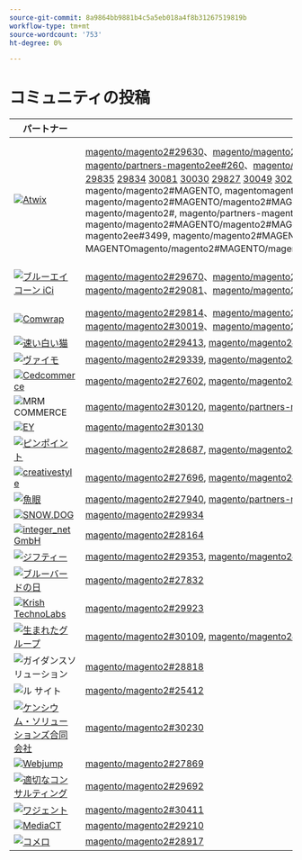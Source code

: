 ```yaml
---
source-git-commit: 8a9864bb9881b4c5a5eb018a4f8b31267519819b
workflow-type: tm+mt
source-wordcount: '753'
ht-degree: 0%

---
```

# コミュニティの投稿

| パートナー | プルリクエスト | 関連する GitHub の問題 |
| ------- | ------- | ------- |
| <a target="_blank" href="https://partners.magento.com/portal/directory/?query=Atwix"><img alt="Atwix" src="https://avatars3.githubusercontent.com/t/2617739?s=400&v=4"></a> | [magento/magento2#29630](https://github.com/magento/magento2/pull/29630)、[magento/magento2#29459](https://github.com/magento/magento2/pull/29459)、[magento/magento2#29703](https://github.com/magento/magento2/pull/29703)、[magento/magento2#29460](https://github.com/magento/magento2/pull/29460)、[magento/magento2#29042](https://github.com/magento/magento2/pull/29042)、[magento/magento2#29482](https://github.com/magento/magento2/pull/29482)、[magento/magento2#28821](https://github.com/magento/magento2/pull/28821)、[magento/partners-magento2ee#260](https://github.com/magento/partners-magento2ee/pull/260)、[magento/magento2#29148](https://github.com/magento/magento2/pull/29148)、[magento/magento2#29634](https://github.com/magento/magento2/pull/29634) [ 29832](https://github.com/magento/magento2/pull/29832) [ 29830](https://github.com/magento/magento2/pull/29830) [ 29829](https://github.com/magento/magento2/pull/29829) [ 29828](https://github.com/magento/magento2/pull/29828) [ 29821](https://github.com/magento/magento2/pull/29821) [ 29820](https://github.com/magento/magento2/pull/29820) [ 29836](https://github.com/magento/magento2/pull/29836) [ 29831](https://github.com/magento/magento2/pull/29831) [ 29822](https://github.com/magento/magento2/pull/29822) [ 28653](https://github.com/magento/magento2/pull/28653) [ 27391](https://github.com/magento/magento2/pull/27391) [ 29833](https://github.com/magento/magento2/pull/29833) [ 29904](https://github.com/magento/magento2/pull/29904) [ ](https://github.com/magento/partners-magento2ee/pull/264) [ ](https://github.com/magento/partners-magento2ee/pull/248) [ ](https://github.com/magento/partners-magento2ee/pull/168) [ 29929](https://github.com/magento/magento2/pull/29929) [ 29962](https://github.com/magento/magento2/pull/29962) [ ](https://github.com/magento/partners-magento2ee/pull/329) [ 29931](https://github.com/magento/magento2/pull/29931) [ ](https://github.com/magento/partners-magento2ee/pull/316) [ 29835](https://github.com/magento/magento2/pull/29835) [ 29834](https://github.com/magento/magento2/pull/29834) [ 30081](https://github.com/magento/magento2/pull/30081) [ 30030](https://github.com/magento/magento2/pull/30030) [ 29827](https://github.com/magento/magento2/pull/29827) [ 30049](https://github.com/magento/magento2/pull/30049) [ 30217](https://github.com/magento/magento2/pull/30217) [ 27939](https://github.com/magento/magento2/pull/27939) [ ](https://github.com/magento/partners-magento2ee/pull/279) [ 30222](https://github.com/magento/magento2/pull/30222) [ ](https://github.com/magento/partners-magento2ee/pull/349) [ 29868](https://github.com/magento/magento2/pull/29868) [ ](https://github.com/magento/partners-magento2ee/pull/346) [ 30079](https://github.com/magento/magento2/pull/30079) [ 30317](https://github.com/magento/magento2/pull/30317) [ 30633](https://github.com/magento/magento2/pull/30633) [ 30619](https://github.com/magento/magento2/pull/30619) [ 30359](https://github.com/magento/magento2/pull/30359) [ 30223](https://github.com/magento/magento2/pull/30223) [ 30630](https://github.com/magento/magento2/pull/30630) [ 29675](https://github.com/magento/magento2/pull/29675) [ 30777](https://github.com/magento/magento2/pull/30777) [ 30528](https://github.com/magento/magento2/pull/30528) [ 30525](https://github.com/magento/magento2/pull/30525) [ 30779](https://github.com/magento/magento2/pull/30779) [ 30529](https://github.com/magento/magento2/pull/30529) [ 30694](https://github.com/magento/magento2/pull/30694) [ ](https://github.com/magento/partners-magento2ee/pull/400) [ ](https://github.com/magento/partners-magento2ee/pull/401)、magento/magento2#MAGENTO, magento/magento2#MAGENTO, magentomagento/magento2#MAGENTO, magento/magento2#MAGENTO/magento2#MAGENTOmagento/magento2#MAGENTO/magento2#MAGENTOmagento/magento2#MAGENTO/magento2#MAGENTOmagento/magento2#MAGENTO/magento2#MAGENTO magento/magento2#, magento/partners-magento2ee#2644, magento/partners-magento2ee#31663, magentomagento/magento2#MAGENTO, magento/magento2#MAGENTO/magento2#MAGENTOmagento/magento2#MAGENTO/magento2#MAGENTO/magento2#MAGENTOmagento/magento2#2, magentomagento/magento2#2799, magento/partners-magento2ee#3499, magento/magento2#MAGENTO, magento/magento2#MAGENTO, magentomagento/magento2#MAGENTO, magentomagento/magento2#MAGENTO, MAGENTOmagento/magento2#MAGENTO/magento2#MAGENTOmagento/magento2#MAGENTOmagento/magento2ee#4000 以上 | [magento/magento2#29649](https://github.com/magento/magento2/issues/29649)、[magento/magento2#29712](https://github.com/magento/magento2/issues/29712)、[magento/magento2#29501](https://github.com/magento/magento2/issues/29501)、[magento/magento2#29145](https://github.com/magento/magento2/issues/29145)、[magento/magento2#29500](https://github.com/magento/magento2/issues/29500)、[magento/magento2#28520](https://github.com/magento/magento2/issues/28520)、[magento/magento2#28558](https://github.com/magento/magento2/issues/28558)、[magento/magento2#29648](https://github.com/magento/magento2/issues/29648)、[magento/magento2#29843](https://github.com/magento/magento2/issues/29843)、[magento/magento2#29845](https://github.com/magento/magento2/issues/29845)、[magento/magento/magento2#29846](https://github.com/magento/magento2/issues/29846) [ 29847](https://github.com/magento/magento2/issues/29847) [ 29824](https://github.com/magento/magento2/issues/29824) [ 29823](https://github.com/magento/magento2/issues/29823) [ 29841](https://github.com/magento/magento2/issues/29841) [ 29844](https://github.com/magento/magento2/issues/29844) [ 29825](https://github.com/magento/magento2/issues/29825) [ 29531](https://github.com/magento/magento2/issues/29531) [ 29601](https://github.com/magento/magento2/issues/29601) [ 29839](https://github.com/magento/magento2/issues/29839) [ 28551](https://github.com/magento/partners-magento2ee/issues/28551) [ 29940](https://github.com/magento/magento2/issues/29940) [ 29982](https://github.com/magento/magento2/issues/29982) [ 29941](https://github.com/magento/magento2/issues/29941) [ 29842](https://github.com/magento/magento2/issues/29842) [ 29838](https://github.com/magento/magento2/issues/29838) [ 30103](https://github.com/magento/magento2/issues/30103) [ 30032](https://github.com/magento/magento2/issues/30032) [ 29848](https://github.com/magento/magento2/issues/29848) [ 30058](https://github.com/magento/magento2/issues/30058) [ 30031](https://github.com/magento/magento2/issues/30031) [ 30061](https://github.com/magento/magento2/issues/30061) [ 30561](https://github.com/magento/magento2/issues/30561) [ 30469](https://github.com/magento/magento2/issues/30469) [ 30468](https://github.com/magento/magento2/issues/30468) [ 30372](https://github.com/magento/magento2/issues/30372) [ 30683](https://github.com/magento/magento2/issues/30683) [ 30624](https://github.com/magento/magento2/issues/30624) [ 29168](https://github.com/magento/magento2/issues/29168) [ 30783](https://github.com/magento/magento2/issues/30783) [ 30916](https://github.com/magento/magento2/issues/30916) [ 30917](https://github.com/magento/magento2/issues/30917) [ 30782](https://github.com/magento/magento2/issues/30782) [ 30926](https://github.com/magento/magento2/issues/30926) [ 30625](https://github.com/magento/magento2/issues/30625) [ 30474](https://github.com/magento/partners-magento2ee/issues/30474) [ ](https://github.com/magento/partners-magento2ee/issues/410)、magento/magento2#MAGENTO, magento/magento2#MAGENTO, MAGENTOmagento/magento2#MAGENTO, magento/magento2#MAGENTOmagento/magento2#MAGENTOmagento/magento2#MAGENTO/magento2#MAGENTOmagento/magento2#MAGENTOmagento/magento2#MAGENTO/magento2#MAGENTO magento/magento2#MAGENTO, magento/magento2#MAGENTO, magentomagento/magento2#MAGENTO, magento/magento2#MAGENTO/magento2#MAGENTOmagento/magento2#MAGENTO/magento2#MAGENTOmagento/magento2#MAGENTO/magento2#MAGENTOmagento/magento2#MAGENTO/magento2#MAGENTO magento/magento2#MAGENTO, magento/magento2#MAGENTO, magentomagento/magento2#MAGENTO, magento/magento2#MAGENTO/magento2#MAGENTOmagento/magento2#MAGENTO/magento2#MAGENTOmagento/magento2#MAGENTO/magento2#MAGENTOmagento/magento2#MAGENTO/magento2#MAGENTO magento/partners-magento2ee#magento は、magento2ee#410 |
| <a target="_blank" href="https://solutionpartners.adobe.com/s/directory/detail/blue+acorn+ici"><img alt="ブルーエイコーン iCi" src="https://avatars0.githubusercontent.com/t/2916141?s=400&v=4"></a> | [magento/magento2#29670](https://github.com/magento/magento2/pull/29670)、[magento/magento2#29669](https://github.com/magento/magento2/pull/29669)、[magento/magento2#29564](https://github.com/magento/magento2/pull/29564)、[magento/magento2#27494](https://github.com/magento/magento2/pull/27494)、[magento/magento2#29269](https://github.com/magento/magento2/pull/29269)、[magento/magento2#27609](https://github.com/magento/magento2/pull/27609)、[magento/magento2#29688](https://github.com/magento/magento2/pull/29688)、[magento/magento2#29081](https://github.com/magento/magento2/pull/29081)、[magento/magento2#28379](https://github.com/magento/magento2/pull/28379)、[magento/magento2#29722](https://github.com/magento/magento2/pull/29722)、[magento/magento/magento2#27077](https://github.com/magento/magento2/pull/27077) [ 30318](https://github.com/magento/magento2/pull/30318) [ 30010](https://github.com/magento/magento2/pull/30010)、magento/magento2#MAGENTO, magentomagento2#Magento | [magento/magento2#29672](https://github.com/magento/magento2/issues/29672)、[magento/magento2#29673](https://github.com/magento/magento2/issues/29673)、[magento/magento2#29679](https://github.com/magento/magento2/issues/29679)、[magento/magento2#29537](https://github.com/magento/magento2/issues/29537)、[magento/magento2#25595](https://github.com/magento/magento2/issues/25595)、[magento/magento2#29689](https://github.com/magento/magento2/issues/29689)、[magento/magento2#28154](https://github.com/magento/magento2/issues/28154)、[magento/magento2#28428](https://github.com/magento/magento2/issues/28428)、[magento/magento2#27397](https://github.com/magento/magento2/issues/27397)、[magento/magento2#29729](https://github.com/magento/magento2/issues/29729)、[magento/magento/magento2#29558](https://github.com/magento/magento2/issues/29558) [ 25110](https://github.com/magento/magento2/issues/25110) [ 25886](https://github.com/magento/magento2/issues/25886) [ 28286](https://github.com/magento/magento2/issues/28286) [ 30009](https://github.com/magento/magento2/issues/30009)、magento/magento2#MAGENTO, magentomagento/magento2#MAGENTO, MAGENTOmagento/magento2#MAGENTO, MAGENTOmagento/magento2#MAGENTO, MAGENTOmagento/magento2#MAGENTO |
| <a target="_blank" href="https://partners.magento.com/portal/directory/?query=Comwrap"><img alt="Comwrap" src="https://avatars3.githubusercontent.com/t/2637428?s=400&v=4"></a> | [magento/magento2#29814](https://github.com/magento/magento2/pull/29814)、[magento/magento2#29751](https://github.com/magento/magento2/pull/29751)、[magento/partners-magento2ee#337](https://github.com/magento/partners-magento2ee/pull/337)、[magento/partners-magento2ee#328](https://github.com/magento/partners-magento2ee/pull/328)、[magento/partners-magento2ee#319](https://github.com/magento/partners-magento2ee/pull/319)、[magento/magento2#30118](https://github.com/magento/magento2/pull/30118)、[magento/magento2#30019](https://github.com/magento/magento2/pull/30019)、[magento/magento2#29998](https://github.com/magento/magento2/pull/29998)、[magento/magento2#29883](https://github.com/magento/magento2/pull/29883) | [magento/magento2#29718](https://github.com/magento/magento2/issues/29718), [magento/magento2#29372](https://github.com/magento/magento2/issues/29372), [magento/magento2#29927](https://github.com/magento/magento2/issues/29927), [magento/magento2#29930](https://github.com/magento/magento2/issues/29930), [magento/magento2#29926](https://github.com/magento/magento2/issues/29926), [magento/magento2#29880](https://github.com/magento/magento2/issues/29880) |
| <a target="_blank" href="https://solutionpartners.adobe.com/s/directory/detail/fast+white+cat"><img alt="速い白い猫" src="https://avatars0.githubusercontent.com/t/3579504?s=400&v=4"></a> | [magento/magento2#29413](https://github.com/magento/magento2/pull/29413), [magento/magento2#28163](https://github.com/magento/magento2/pull/28163), [magento/magento2#30320](https://github.com/magento/magento2/pull/30320), [magento/magento2#30355](https://github.com/magento/magento2/pull/30355), [magento/magento2#28157](https://github.com/magento/magento2/pull/28157), [magento/magento2#30114](https://github.com/magento/magento2/pull/30114) | [magento/magento2#24060](https://github.com/magento/magento2/issues/24060), [magento/magento2#13401](https://github.com/magento/magento2/issues/13401), [magento/magento2#11175](https://github.com/magento/magento2/issues/11175), [magento/magento2#30296](https://github.com/magento/magento2/issues/30296), [magento/magento2#22503](https://github.com/magento/magento2/issues/22503), [magento/magento2#24091](https://github.com/magento/magento2/issues/24091), [magento/magento2#30073](https://github.com/magento/magento2/issues/30073) |
| <a target="_blank" href="https://partners.magento.com/portal/directory/?query=Vaimo"><img alt="ヴァイモ" src="https://avatars0.githubusercontent.com/t/2617778?s=400&v=4"></a> | [magento/magento2#29339](https://github.com/magento/magento2/pull/29339), [magento/magento2#28676](https://github.com/magento/magento2/pull/28676), [magento/magento2#29885](https://github.com/magento/magento2/pull/29885) | [magento/magento2#28633](https://github.com/magento/magento2/issues/28633), [magento/magento2#29890](https://github.com/magento/magento2/issues/29890) |
| <a target="_blank" href="https://partners.magento.com/portal/directory/?query=Cedcommerce"><img alt="Cedcommerce" src="https://avatars2.githubusercontent.com/t/3028824?s=400&v=4"></a> | [magento/magento2#27602](https://github.com/magento/magento2/pull/27602), [magento/magento2#30400](https://github.com/magento/magento2/pull/30400), [magento/magento2#30391](https://github.com/magento/magento2/pull/30391) | [magento/magento2#27350](https://github.com/magento/magento2/issues/27350), [magento/magento2#30361](https://github.com/magento/magento2/issues/30361), [magento/magento2#30362](https://github.com/magento/magento2/issues/30362), [magento/magento2#30255](https://github.com/magento/magento2/issues/30255) |
| <img alt="MRM COMMERCE" src="https://avatars0.githubusercontent.com/t/3714179?s=400&v=4"></a> | [magento/magento2#30120](https://github.com/magento/magento2/pull/30120), [magento/partners-magento2ee#175](https://github.com/magento/partners-magento2ee/pull/175) | [magento/magento2#30133](https://github.com/magento/magento2/issues/30133), [magento/partners-magento2ee#26943](https://github.com/magento/partners-magento2ee/issues/26943) |
| <a target="_blank" href="https://partners.magento.com/portal/directory/?query=EY"><img alt="EY" src="https://avatars1.githubusercontent.com/t/3415735?s=400&v=4"></a> | [magento/magento2#30130](https://github.com/magento/magento2/pull/30130) |  |
| <a target="_blank" href="https://partners.magento.com/portal/directory/?query=Pinpoint"><img alt="ピンポイント" src="https://avatars1.githubusercontent.com/t/2617766?s=400&v=4"></a> | [magento/magento2#28687](https://github.com/magento/magento2/pull/28687), [magento/magento2#28663](https://github.com/magento/magento2/pull/28663), [magento/magento2#28491](https://github.com/magento/magento2/pull/28491) | [magento/magento2#8538](https://github.com/magento/magento2/issues/8538), [magento/magento2#28479](https://github.com/magento/magento2/issues/28479), [magento/magento2#28186](https://github.com/magento/magento2/issues/28186) |
| <a target="_blank" href="https://partners.magento.com/portal/directory/?query=creativestyle"><img alt="creativestyle" src="https://avatars1.githubusercontent.com/t/3230856?s=400&v=4"></a> | [magento/magento2#27696](https://github.com/magento/magento2/pull/27696), [magento/magento2#25405](https://github.com/magento/magento2/pull/25405) | [magento/magento2#29553](https://github.com/magento/magento2/issues/29553), [magento/magento2#25399](https://github.com/magento/magento2/issues/25399) |
| <a target="_blank" href="https://partners.magento.com/portal/directory/?query=Fisheye"><img alt="魚眼" src="https://avatars1.githubusercontent.com/t/3171724?s=400&v=4"></a> | [magento/magento2#27940](https://github.com/magento/magento2/pull/27940), [magento/partners-magento2ee#267](https://github.com/magento/partners-magento2ee/pull/267), [magento/magento2#28216](https://github.com/magento/magento2/pull/28216) | [magento/magento2#29555](https://github.com/magento/magento2/issues/29555), [magento/magento2#13440](https://github.com/magento/magento2/issues/13440) |
| <a target="_blank" href="https://partners.magento.com/portal/directory/?query=SNOW.DOG"><img alt="SNOW.DOG" src="https://avatars1.githubusercontent.com/t/2617771?s=400&v=4"></a> | [magento/magento2#29934](https://github.com/magento/magento2/pull/29934) | [magento/magento2#29933](https://github.com/magento/magento2/issues/29933) |
| <a target="_blank" href="https://solutionpartners.adobe.com/s/directory/detail/integer_net+gmbh"><img alt="integer_net GmbH" src="https://avatars0.githubusercontent.com/t/3161792?s=400&v=4"></a> | [magento/magento2#28164](https://github.com/magento/magento2/pull/28164) | [magento/magento2#29585](https://github.com/magento/magento2/issues/29585) |
| <a target="_blank" href="https://partners.magento.com/portal/directory/?query=Ziffity"><img alt="ジフティー" src="https://avatars1.githubusercontent.com/t/3432500?s=400&v=4"></a> | [magento/magento2#29353](https://github.com/magento/magento2/pull/29353), [magento/magento2#27896](https://github.com/magento/magento2/pull/27896), [magento/magento2#28349](https://github.com/magento/magento2/pull/28349) | [magento/magento2#29194](https://github.com/magento/magento2/issues/29194), [magento/magento2#29098](https://github.com/magento/magento2/issues/29098) |
| <a target="_blank" href="https://solutionpartners.adobe.com/s/directory/detail/bluebird+day"><img alt="ブルーバードの日" src="https://avatars3.githubusercontent.com/t/3537205?s=400&v=4"></a> | [magento/magento2#27832](https://github.com/magento/magento2/pull/27832) | [magento/magento2#11998](https://github.com/magento/magento2/issues/11998), [magento/magento2#27500](https://github.com/magento/magento2/issues/27500) |
| <a target="_blank" href="https://solutionpartners.adobe.com/s/directory/detail/krish+technolabs"><img alt="Krish TechnoLabs" src="https://avatars0.githubusercontent.com/t/2849637?s=400&v=4"></a> | [magento/magento2#29923](https://github.com/magento/magento2/pull/29923) | [magento/magento2#29920](https://github.com/magento/magento2/issues/29920) |
| <a target="_blank" href="https://solutionpartners.adobe.com/s/directory/detail/born+group"><img alt="生まれたグループ" src="https://avatars1.githubusercontent.com/t/3879151?s=400&v=4"></a> | [magento/magento2#30109](https://github.com/magento/magento2/pull/30109), [magento/magento2#30421](https://github.com/magento/magento2/pull/30421) | [magento/magento2#30125](https://github.com/magento/magento2/issues/30125) |
| <img alt="ガイダンスソリューション" src="https://avatars2.githubusercontent.com/t/3888698?s=400&v=4"></a> | [magento/magento2#28818](https://github.com/magento/magento2/pull/28818) | [magento/magento2#29546](https://github.com/magento/magento2/issues/29546) |
| <img alt="ル サイト" src="https://avatars3.githubusercontent.com/t/3649033?s=400&v=4"></a> | [magento/magento2#25412](https://github.com/magento/magento2/pull/25412) | [magento/magento2#25411](https://github.com/magento/magento2/issues/25411) |
| <a target="_blank" href="https://solutionpartners.adobe.com/s/directory/detail/kensium"><img alt="ケンシウム・ソリューションズ合同会社" src="https://avatars2.githubusercontent.com/t/3158707?s=400&v=4"></a> | [magento/magento2#30230](https://github.com/magento/magento2/pull/30230) | [magento/magento2#30179](https://github.com/magento/magento2/issues/30179) |
| <a target="_blank" href="https://partners.magento.com/portal/directory/?query=Webjump"><img alt="Webjump" src="https://avatars3.githubusercontent.com/t/2849617?s=400&v=4"></a> | [magento/magento2#27869](https://github.com/magento/magento2/pull/27869) | [magento/magento2#27866](https://github.com/magento/magento2/issues/27866) |
| <a target="_blank" href="https://solutionpartners.adobe.com/s/directory/detail/aligent+consulting"><img alt="適切なコンサルティング" src="https://avatars3.githubusercontent.com/t/2686050?s=400&v=4"></a> | [magento/magento2#29692](https://github.com/magento/magento2/pull/29692) | [magento/magento2#30243](https://github.com/magento/magento2/issues/30243) |
| <a target="_blank" href="https://partners.magento.com/portal/directory/?query=Wagento"><img alt="ワジェント" src="https://avatars0.githubusercontent.com/t/2617781?s=400&v=4"></a> | [magento/magento2#30411](https://github.com/magento/magento2/pull/30411) | [magento/magento2#30408](https://github.com/magento/magento2/issues/30408) |
| <a target="_blank" href="https://partners.magento.com/portal/directory/?query=MediaCT"><img alt="MediaCT" src="https://avatars3.githubusercontent.com/t/2617762?s=400&v=4"></a> | [magento/magento2#29210](https://github.com/magento/magento2/pull/29210) | [magento/magento2#29515](https://github.com/magento/magento2/issues/29515) |
| <a target="_blank" href="https://partners.magento.com/portal/directory/?query=eComero"><img alt="コメロ" src="https://avatars0.githubusercontent.com/t/3942626?s=400&v=4"></a> | [magento/magento2#28917](https://github.com/magento/magento2/pull/28917) | [magento/magento2#29656](https://github.com/magento/magento2/issues/29656) |
